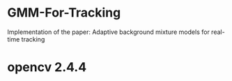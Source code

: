# GMM-For-Tracking

Implementation of the paper: Adaptive background mixture models for real-time tracking

# opencv 2.4.4
